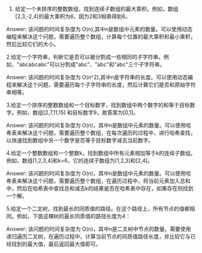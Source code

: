 


1. 给定一个未排序的整数数组，找到连续子数组的最大乘积。例如，数组[2,3,-2,4]的最大乘积为6，因为2和3相乘得到6。

Answer: 该问题的时间复杂度为 O(n),其中n是数组中元素的数量。可以使用动态编程来解决这个问题，需要遍历整个数组，计算每个位置的最大乘积和最小乘积，然后比较它们的大小。

2.给定一个字符串，判断它是否可以被分割成一些相同的子字符串。例如，"abcabcabc"可以分割成"abc"、"abc"和"abc"三个子字符串。

Answer: 该问题的时间复杂度为 O(n^2),其中n是字符串的长度。可以使用动态编程来解决这个问题，需要遍历每个子字符串的长度，然后计算它们是否和原始字符串相等。

3.给定一个排序的整数数组和一个目标数字，找到数组中两个数字的和等于目标数字。例如，数组[2,7,11,15] 和目标数字9，故答案为[0,1]。

Answer: 该问题的时间复杂度为 O(n)，其中n是数组中元素的数量。可以使用哈希表来解决这个问题，需要遍历整个数组，在每次遍历的过程中，进行哈希查找，以快速找到数组中另一个数字是否等于目标数字减去当前数字。

4.给定一个整数数组和一个整数k，找到数组中所有元素相加等于k的连续子数组。例如，数组[1,2,3,4]和k=6，它的连续子数组为[1,2,3]和[2,4]。

Answer: 该问题的时间复杂度为 O(n)，其中n是数组中元素的数量。可以使用哈希表来解决这个问题，需要遍历整个数组，在遍历过程中，将当前元素加入总和中，然后在哈希表中查找总和减去k的结果是否在哈希表中存在，如果存在则找到一个解。

5.给定一个二叉树，找到最长的同质值的路径。在这个路径上，所有节点的值都相同。例如，下面这棵树的最长同质值的路径长度为4：

Answer: 该问题的时间复杂度为 O(n)，其中n是二叉树中节点的数量。需要使用递归遍历二叉树，在遍历过程中，计算当前节点的同质值路径长度，并比较它与已经找到的最大值，最后返回最大值即可。